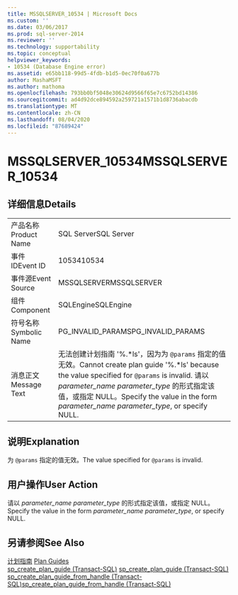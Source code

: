 ```yaml
---
title: MSSQLSERVER_10534 | Microsoft Docs
ms.custom: ''
ms.date: 03/06/2017
ms.prod: sql-server-2014
ms.reviewer: ''
ms.technology: supportability
ms.topic: conceptual
helpviewer_keywords:
- 10534 (Database Engine error)
ms.assetid: e65bb118-99d5-4fdb-b1d5-0ec70f0a677b
author: MashaMSFT
ms.author: mathoma
ms.openlocfilehash: 793bb0bf5048e30624d9566f65e7c6752bd14386
ms.sourcegitcommit: ad4d92dce894592a259721a1571b1d8736abacdb
ms.translationtype: MT
ms.contentlocale: zh-CN
ms.lasthandoff: 08/04/2020
ms.locfileid: "87689424"
---
```

# <a name="mssqlserver_10534"></a><span data-ttu-id="3a5ef-102">MSSQLSERVER_10534</span><span class="sxs-lookup"><span data-stu-id="3a5ef-102">MSSQLSERVER_10534</span></span>
    
## <a name="details"></a><span data-ttu-id="3a5ef-103">详细信息</span><span class="sxs-lookup"><span data-stu-id="3a5ef-103">Details</span></span>  
  
|||  
|-|-|  
|<span data-ttu-id="3a5ef-104">产品名称</span><span class="sxs-lookup"><span data-stu-id="3a5ef-104">Product Name</span></span>|<span data-ttu-id="3a5ef-105">SQL Server</span><span class="sxs-lookup"><span data-stu-id="3a5ef-105">SQL Server</span></span>|  
|<span data-ttu-id="3a5ef-106">事件 ID</span><span class="sxs-lookup"><span data-stu-id="3a5ef-106">Event ID</span></span>|<span data-ttu-id="3a5ef-107">10534</span><span class="sxs-lookup"><span data-stu-id="3a5ef-107">10534</span></span>|  
|<span data-ttu-id="3a5ef-108">事件源</span><span class="sxs-lookup"><span data-stu-id="3a5ef-108">Event Source</span></span>|<span data-ttu-id="3a5ef-109">MSSQLSERVER</span><span class="sxs-lookup"><span data-stu-id="3a5ef-109">MSSQLSERVER</span></span>|  
|<span data-ttu-id="3a5ef-110">组件</span><span class="sxs-lookup"><span data-stu-id="3a5ef-110">Component</span></span>|<span data-ttu-id="3a5ef-111">SQLEngine</span><span class="sxs-lookup"><span data-stu-id="3a5ef-111">SQLEngine</span></span>|  
|<span data-ttu-id="3a5ef-112">符号名称</span><span class="sxs-lookup"><span data-stu-id="3a5ef-112">Symbolic Name</span></span>|<span data-ttu-id="3a5ef-113">PG_INVALID_PARAMS</span><span class="sxs-lookup"><span data-stu-id="3a5ef-113">PG_INVALID_PARAMS</span></span>|  
|<span data-ttu-id="3a5ef-114">消息正文</span><span class="sxs-lookup"><span data-stu-id="3a5ef-114">Message Text</span></span>|<span data-ttu-id="3a5ef-115">无法创建计划指南 '%.\*ls'，因为为 `@params` 指定的值无效。</span><span class="sxs-lookup"><span data-stu-id="3a5ef-115">Cannot create plan guide '%.\*ls' because the value specified for `@params` is invalid.</span></span> <span data-ttu-id="3a5ef-116">请以 *parameter_name parameter_type* 的形式指定该值，或指定 NULL。</span><span class="sxs-lookup"><span data-stu-id="3a5ef-116">Specify the value in the form *parameter_name parameter_type*, or specify NULL.</span></span>|  
  
## <a name="explanation"></a><span data-ttu-id="3a5ef-117">说明</span><span class="sxs-lookup"><span data-stu-id="3a5ef-117">Explanation</span></span>  
 <span data-ttu-id="3a5ef-118">为 `@params` 指定的值无效。</span><span class="sxs-lookup"><span data-stu-id="3a5ef-118">The value specified for `@params` is invalid.</span></span>  
  
## <a name="user-action"></a><span data-ttu-id="3a5ef-119">用户操作</span><span class="sxs-lookup"><span data-stu-id="3a5ef-119">User Action</span></span>  
 <span data-ttu-id="3a5ef-120">请以 *parameter_name parameter_type* 的形式指定该值，或指定 NULL。</span><span class="sxs-lookup"><span data-stu-id="3a5ef-120">Specify the value in the form *parameter_name parameter_type*, or specify NULL.</span></span>  
  
## <a name="see-also"></a><span data-ttu-id="3a5ef-121">另请参阅</span><span class="sxs-lookup"><span data-stu-id="3a5ef-121">See Also</span></span>  
 <span data-ttu-id="3a5ef-122">[计划指南](../performance/plan-guides.md) </span><span class="sxs-lookup"><span data-stu-id="3a5ef-122">[Plan Guides](../performance/plan-guides.md) </span></span>  
 <span data-ttu-id="3a5ef-123">[sp_create_plan_guide (Transact-SQL)](/sql/relational-databases/system-stored-procedures/sp-create-plan-guide-transact-sql) </span><span class="sxs-lookup"><span data-stu-id="3a5ef-123">[sp_create_plan_guide &#40;Transact-SQL&#41;](/sql/relational-databases/system-stored-procedures/sp-create-plan-guide-transact-sql) </span></span>  
 [<span data-ttu-id="3a5ef-124">sp_create_plan_guide_from_handle (Transact-SQL)</span><span class="sxs-lookup"><span data-stu-id="3a5ef-124">sp_create_plan_guide_from_handle &#40;Transact-SQL&#41;</span></span>](/sql/relational-databases/system-stored-procedures/sp-create-plan-guide-from-handle-transact-sql)  
  
  
